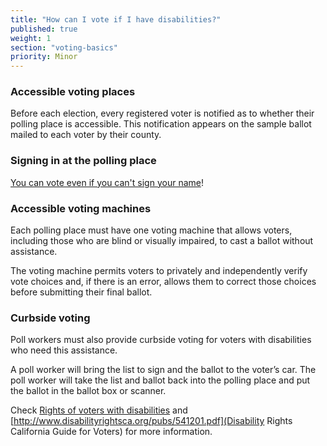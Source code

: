 ```yaml
---
title: "How can I vote if I have disabilities?"
published: true
weight: 1
section: "voting-basics"
priority: Minor
---
```



### Accessible voting places  

Before each election, every registered voter is notified as to whether their polling place is accessible. This notification appears on the sample ballot mailed to each voter by their county. 

### Signing in at the polling place

[You can vote even if you can't sign your name](http://www.disabilityrightsca.org/pubs/547301.pdf)!

### Accessible voting machines  

Each polling place must have one voting machine that allows voters, including those who are blind or visually impaired, to cast a ballot without assistance. 

The voting machine permits voters to privately and independently verify vote choices and, if there is an error, allows them to correct those choices before submitting their final ballot. 

### Curbside voting  

Poll workers must also provide curbside voting for voters with disabilities who need this assistance.

A poll worker will bring the list to sign and the ballot to the voter’s car.  The poll worker will take the list and ballot back into the polling place and put the ballot in the ballot box or scanner.  

Check [Rights of voters with disabilities](#item-disability-access) and [http://www.disabilityrightsca.org/pubs/541201.pdf](Disability Rights California Guide for Voters) for more information.
